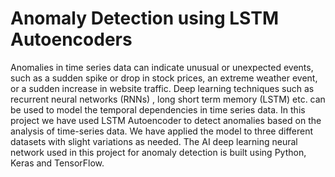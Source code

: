 # Anomaly Detection using LSTM Autoencoders


Anomalies in time series data can indicate unusual or unexpected events, such as a sudden spike or drop in stock prices, an extreme weather event, or a sudden increase in website traffic. Deep learning techniques such as recurrent neural networks (RNNs) , long short term memory (LSTM) etc. can be used to model the temporal dependencies in time series data.
In this project we have used LSTM Autoencoder to detect anomalies based on the analysis of time-series data. We have applied the model to three different datasets with slight variations as needed. The AI deep learning neural network used in this project for anomaly detection is built using Python, Keras and TensorFlow.

